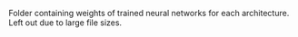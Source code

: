 Folder containing weights of trained neural networks for each architecture. Left out due to large file sizes.
